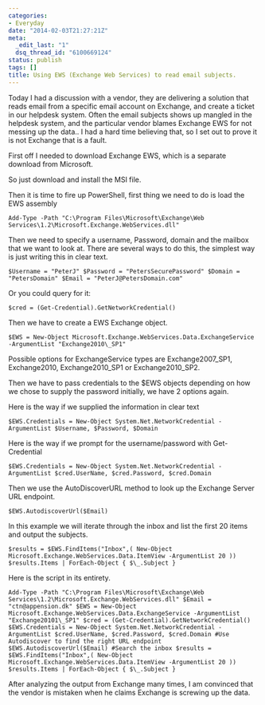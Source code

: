 ```yaml
---
categories:
- Everyday
date: "2014-02-03T21:27:21Z"
meta:
  _edit_last: "1"
  dsq_thread_id: "6100669124"
status: publish
tags: []
title: Using EWS (Exchange Web Services) to read email subjects.
---
```

Today I had a discussion with a vendor, they are delivering a solution that reads email from a specific email account on Exchange, and create a ticket in our helpdesk system. Often the email subjects shows up mangled in the helpdesk system, and the particular vendor blames Exchange EWS for not messing up the data.. I had a hard time believing that, so I set out to prove it is not Exchange that is a fault.

First off I needed to download Exchange EWS, which is a separate download from Microsoft.

So just download and install the MSI file.

Then it is time to fire up PowerShell, first thing we need to do is load the EWS assembly

```
Add-Type -Path "C:\Program Files\Microsoft\Exchange\Web Services\1.2\Microsoft.Exchange.WebServices.dll"
```

Then we need to specify a username, Password, domain and the mailbox that we want to look at. There are several ways to do this, the simplest way is just writing this in clear text.

```
$Username = "PeterJ" $Password = "PetersSecurePassword" $Domain = "PetersDomain" $Email = "PeterJ@PetersDomain.com"
```

Or you could query for it:

```
$cred = (Get-Credential).GetNetworkCredential()
```

Then we have to create a EWS Exchange object.

```
$EWS = New-Object Microsoft.Exchange.WebServices.Data.ExchangeService -ArgumentList "Exchange2010\_SP1"
```

Possible options for ExchangeService types are Exchange2007\_SP1, Exchange2010, Exchange2010\_SP1 or Exchange2010\_SP2.

Then we have to pass credentials to the $EWS objects depending on how we chose to supply the password initially, we have 2 options again.

Here is the way if we supplied the information in clear text

```
$EWS.Credentials = New-Object System.Net.NetworkCredential -ArgumentList $Username, $Password, $Domain
```

Here is the way if we prompt for the username/password with Get-Credential

```
$EWS.Credentials = New-Object System.Net.NetworkCredential -ArgumentList $cred.UserName, $cred.Password, $cred.Domain
```

Then we use the AutoDiscoverURL method to look up the Exchange Server URL endpoint.

```
$EWS.AutodiscoverUrl($Email)
```

In this example we will iterate through the inbox and list the first 20 items and output the subjects.

```
$results = $EWS.FindItems("Inbox",( New-Object Microsoft.Exchange.WebServices.Data.ItemView -ArgumentList 20 )) $results.Items | ForEach-Object { $\_.Subject }
```

Here is the script in its entirety.

```
Add-Type -Path "C:\Program Files\Microsoft\Exchange\Web Services\1.2\Microsoft.Exchange.WebServices.dll" $Email = "ctn@appension.dk" $EWS = New-Object Microsoft.Exchange.WebServices.Data.ExchangeService -ArgumentList "Exchange20101\_SP1" $cred = (Get-Credential).GetNetworkCredential() $EWS.Credentials = New-Object System.Net.NetworkCredential -ArgumentList $cred.UserName, $cred.Password, $cred.Domain #Use Autodiscover to find the right URL endpoint $EWS.AutodiscoverUrl($Email) #Search the inbox $results = $EWS.FindItems("Inbox",( New-Object Microsoft.Exchange.WebServices.Data.ItemView -ArgumentList 20 )) $results.Items | ForEach-Object { $\_.Subject }
```

After analyzing the output from Exchange many times, I am convinced that the vendor is mistaken when he claims Exchange is screwing up the data.

